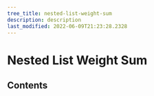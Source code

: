 ```yaml
---
tree_title: nested-list-weight-sum
description: description
last_modified: 2022-06-09T21:23:28.2328
---
```


# Nested List Weight Sum

## Contents
